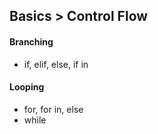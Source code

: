 ## Basics > Control Flow

#### Branching
  - if, elif, else, if in

#### Looping
  - for, for in, else
  - while